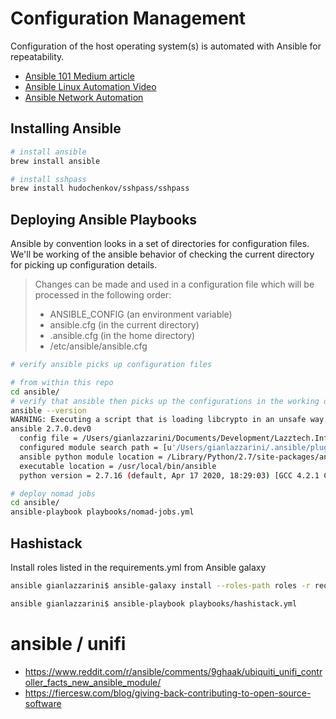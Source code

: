 # Configuration Management

Configuration of the host operating system(s) is automated with Ansible for repeatability.

- [Ansible 101 Medium article](https://medium.com/@denot/ansible-101-d6dc9f86df0a)
- [Ansible Linux Automation Video](https://www.youtube.com/watch?v=5hycyr-8EKs&t=126s)
- [Ansible Network Automation](https://www.youtube.com/watch?v=OWKPxAgh9DU)

## Installing Ansible

```bash
# install ansible
brew install ansible
```

```bash
# install sshpass
brew install hudochenkov/sshpass/sshpass
```

## Deploying Ansible Playbooks

Ansible by convention looks in a set of directories for configuration files. We'll be working of the ansible behavior of checking the current directory for picking up configuration details.

> Changes can be made and used in a configuration file which will be processed in the following order:
> 
> - ANSIBLE_CONFIG (an environment variable)
> - ansible.cfg (in the current directory)
> - .ansible.cfg (in the home directory)
> - /etc/ansible/ansible.cfg

```bash
# verify ansible picks up configuration files

# from within this repo
cd ansible/
# verify that ansible then picks up the configurations in the working directory it's run from
ansible --version
WARNING: Executing a script that is loading libcrypto in an unsafe way. This will fail in a future version of macOS. Set the LIBRESSL_REDIRECT_STUB_ABORT=1 in the environment to force this into an error.
ansible 2.7.0.dev0
  config file = /Users/gianlazzarini/Documents/Development/Lazztech.Infrastructure/ansible/ansible.cfg
  configured module search path = [u'/Users/gianlazzarini/.ansible/plugins/modules', u'/usr/share/ansible/plugins/modules']
  ansible python module location = /Library/Python/2.7/site-packages/ansible
  executable location = /usr/local/bin/ansible
  python version = 2.7.16 (default, Apr 17 2020, 18:29:03) [GCC 4.2.1 Compatible Apple LLVM 11.0.3 (clang-1103.0.29.20) (-macos10.15-objc-
```

```bash
# deploy nomad jobs
cd ansible/
ansible-playbook playbooks/nomad-jobs.yml
```

## Hashistack

Install roles listed in the requirements.yml from Ansible galaxy
```bash
ansible gianlazzarini$ ansible-galaxy install --roles-path roles -r requirements.yml
```

```bash
ansible gianlazzarini$ ansible-playbook playbooks/hashistack.yml
```

# ansible / unifi
- https://www.reddit.com/r/ansible/comments/9ghaak/ubiquiti_unifi_controller_facts_new_ansible_module/
- https://fiercesw.com/blog/giving-back-contributing-to-open-source-software